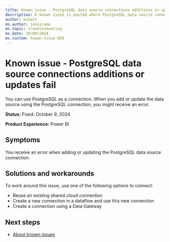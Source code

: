 ```yaml
---
title: Known issue - PostgreSQL data source connections additions or updates fail
description: A known issue is posted where PostgreSQL data source connections additions or updates fail.
author: mihart
ms.author: jessicamo
ms.topic: troubleshooting  
ms.date: 10/09/2024
ms.custom: known-issue-850
---
```


# Known issue - PostgreSQL data source connections additions or updates fail

You can use PostgreSQL as a connection. When you add or update the data source using the PostgreSQL connection, you might receive an error.

**Status:** Fixed: October 9, 2024

**Product Experience:** Power BI

## Symptoms

You receive an error when adding or updating the PostgreSQL data source connection.

## Solutions and workarounds

To work around this issue, use one of the following options to connect:

- Reuse an existing shared cloud connection
- Create a new connection in a dataflow and use this new connection
- Create a connection using a Data Gateway

## Next steps

- [About known issues](https://support.fabric.microsoft.com/known-issues)
